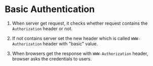 # Basic Authentication

1. When server get request, it checks whether request contains the `Authorization` header or not.

2. If not contains server set the new header which is called `WWW-Authorization` header with "basic" value.

3. When browsers get the response with `WWW-Authorization` header, browser asks the credentials to users.
